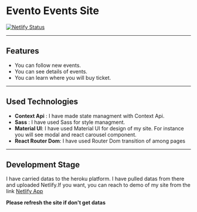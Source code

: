 # Evento Events Site

[![Netlify Status](https://api.netlify.com/api/v1/badges/0da4e9c9-3eb1-4e3b-9fb9-9c1e015faa4b/deploy-status)](https://app.netlify.com/sites/transcendent-tiramisu-9837d0/deploys)

---

## Features

- You can follow new events.
- You can see details of events.
- You can learn where you will buy ticket.

---

## Used Technologies

- **Context Api** : I have made state managment with Context Api.
- **Sass** : I have used Sass for style managment.
- **Material UI**: I have used Material UI for design of my site. For instance you will see modal and react carousel component.
- **React Router Dom**: I have used Router Dom transition of among pages


---

## Development Stage

I have carried datas to the heroku platform. I have pulled datas from there and uploaded Netlify.If you want, you can reach to demo of my site  from the link
[Netlify App](https://transcendent-tiramisu-9837d0.netlify.app/)

**Please refresh the site if don't get datas**

